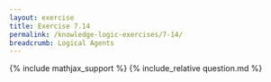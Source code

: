 ```yaml
---
layout: exercise
title: Exercise 7.14
permalink: /knowledge-logic-exercises/7-14/
breadcrumb: Logical Agents
---
```


{% include mathjax_support %}
{% include_relative question.md %}
